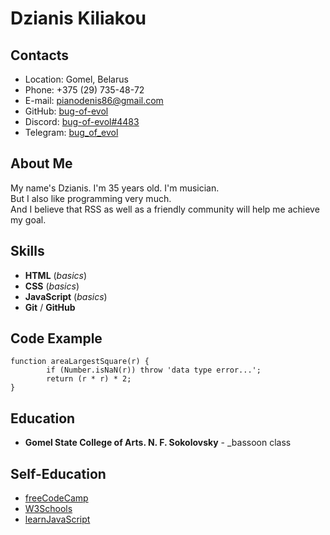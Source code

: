 # Dzianis Kiliakou

## Contacts
* Location: Gomel, Belarus
* Phone: +375 (29) 735-48-72
* E-mail: pianodenis86@gmail.com
* GitHub: [bug-of-evol](https://github.com/bug-of-evol)
* Discord: [bug-of-evol#4483](https://diiscord.com/bug-of-evol/#4483)
* Telegram: [bug_of_evol](https://t.me/bug_of_evol)

## About Me
My name's Dzianis. I'm 35 years old. I'm musician.\
But I also like programming very much.\
And I believe that RSS as well as a friendly community will help me achieve my goal.

## Skills
* __HTML__ (_basics_)
* __CSS__ (_basics_)
* __JavaScript__ (_basics_)
* __Git__ / __GitHub__

## Code Example
```
function areaLargestSquare(r) {
        if (Number.isNaN(r)) throw 'data type error...';
        return (r * r) * 2;
}
```

## Education
* __Gomel State College of Arts. N. F. Sokolovsky__ - _bassoon class

## Self-Education
* [freeCodeCamp](https://freecodecamp.org)
* [W3Schools](https://www.w3schools.com/)
* [learnJavaScript](https://learn.javascript.ru/)

